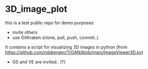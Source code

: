 # 3D_image_plot

this is a test public repo for demo purposes: 
 - invite others
 - use GitKraken (clone, pull, push, commit..)

It contains a script for visualizing 3D images in python
(from https://github.com/robbergen/TrGAN/blob/main/ImageViewer3D.py) 

- GS and VE are invited.. (?)

